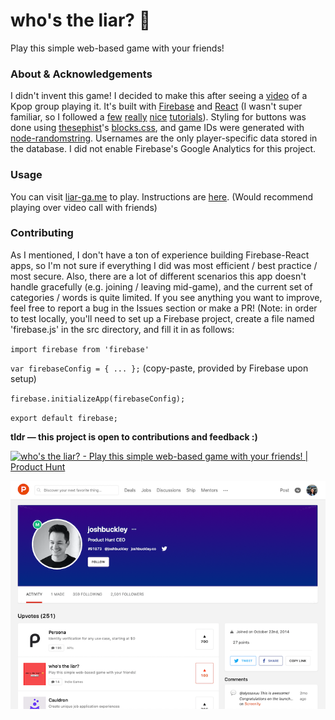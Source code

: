 # who's the liar? 🤥
Play this simple web-based game with your friends!

### About & Acknowledgements
I didn't invent this game! I decided to make this after seeing a [video](https://youtu.be/5MS3iaNmKQE?t=401) of a Kpop group playing it. It's built with [Firebase](https://firebase.google.com/docs) and [React](https://create-react-app.dev) (I wasn't super familiar, so I followed a [few](https://css-tricks.com/intro-firebase-react/) [really](https://www.developintelligence.com/blog/2017/04/building-a-realtime-chess-game-with-react-and-firebase/) [nice](https://medium.com/@hasangi/writing-deleting-and-updating-data-in-firebase-realtime-database-with-javascript-f26113ec8c93) [tutorials](https://css-tricks.com/building-a-real-time-chat-app-with-react-and-firebase/)). Styling for buttons was done using [thesephist](https://github.com/thesephist)'s [blocks.css](https://github.com/thesephist/blocks.css), and game IDs were generated with [node-randomstring](https://www.npmjs.com/package/randomstring). Usernames are the only player-specific data stored in the database. I did not enable Firebase's Google Analytics for this project.

### Usage
You can visit [liar-ga.me](https://liar-ga.me) to play. Instructions are [here](https://liar-ga.me/instructions). (Would recommend playing over video call with friends)

### Contributing
As I mentioned, I don't have a ton of experience building Firebase-React apps, so I'm not sure if everything I did was most efficient / best practice / most secure. Also, there are a lot of different scenarios this app doesn't handle gracefully (e.g. joining / leaving mid-game), and the current set of categories / words is quite limited. If you see anything you want to improve, feel free to report a bug in the Issues section or make a PR! (Note: in order to test locally, you'll need to set up a Firebase project, create a file named 'firebase.js' in the src directory, and fill it in as follows:

`import firebase from 'firebase'`

`var firebaseConfig = { ... };` (copy-paste, provided by Firebase upon setup)

`firebase.initializeApp(firebaseConfig);`

`export default firebase;`

**tldr &#8212; this project is open to contributions and feedback :)**

<a href="https://www.producthunt.com/posts/who-s-the-liar?utm_source=badge-featured&utm_medium=badge&utm_souce=badge-who-s-the-liar" target="_blank"><img src="https://api.producthunt.com/widgets/embed-image/v1/featured.svg?post_id=282827&theme=light" alt="who's the liar? - Play this simple web-based game with your friends! | Product Hunt" style="width: 250px; height: 54px;" width="250" height="54" /></a>

![Upvote from Product Hunt CEO!](screenshot.png)
